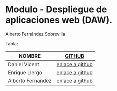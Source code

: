 # Modulo - Despliegue de aplicaciones web (DAW).

Alberto Fernández Sobrevilla

Tabla:

| NOMBRE | [GITHUB](https://educacionadistancia.juntadeandalucia.es/centros/cordoba/mod/page/view.php?id=198058)|
| ----------- | ----------- |
| Daniel Vicent | [enlace a github](https://github.com/dviclun) |
| Enrique Llergo | [enlace a github](https://github.com/EnriqueLlergo) |
| Alberto Fernandez | [enlace a github](https://github.com/afersob) |
